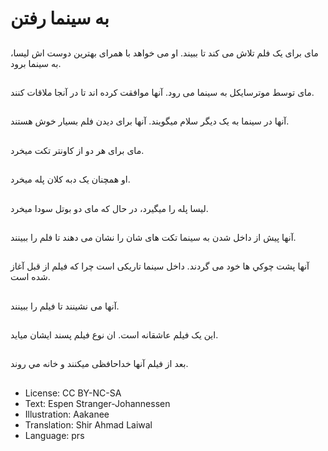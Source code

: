 # به سينما رفتن

##
مای برای يک فلم تلاش می کند تا ببيند. او می خواهد با همرای بهترین دوست اش ليسا، به سينما برود.

##
مای توسط موترسايکل به سینما می رود. آنها موافقت کرده اند تا در آنجا ملاقات کنند.

##
آنها در سينما به يک ديگر سلام ميگويند. آنها برای ديدن فلم بسيار خوش هستند.

##
مای برای هر دو از کاونتر تکت ميخرد.

##
او همچنان یک دبه کلان پله میخرد.

##
ليسا پله را ميگيرد، در حال که مای دو بوتل سودا ميخرد.

##
آنها پيش از داخل شدن به سينما تکت های شان را نشان می دهند تا فلم را ببينند.

##
آنها پشت چوکي ها خود می گردند. داخل سينما تاریکی است چرا که فیلم از قبل آغاز شده است.

##
آنها می نشینند تا فیلم را ببينند.

##
این يک فيلم عاشقانه است. ان نوع فیلم پسند ايشان میاید.

##
بعد از فیلم آنها خداحافظی میکنند‌ و خانه مي روند.

##
* License: CC BY-NC-SA
* Text: Espen Stranger-Johannessen
* Illustration: Aakanee
* Translation: Shir Ahmad Laiwal
* Language: prs

